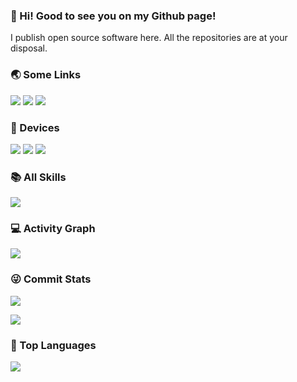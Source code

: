 ### 👋 Hi! Good to see you on my Github page!

I publish open source software here. All the repositories are at your disposal.

### 🌏 Some Links

[![](https://img.shields.io/badge/Github-black?style=flat-square&logo=github&logoColor=white)](https://github.com/shiwustudent/)
[![](https://img.shields.io/badge/Bilibili-black?style=flat-square&logo=bilibili&logoColor=white)](https://space.bilibili.com/335877425)
[![](https://img.shields.io/badge/ZhiHu-black?style=flat-square&logo=zhihu&logoColor=white)](https://www.zhihu.com/)

### 📱 Devices

[![](https://img.shields.io/badge/-Macbook%20Pro%20-black?style=flat-square&logo=apple)](https://www.apple.com/macbook-pro-13/)
[![](https://img.shields.io/badge/-iPhone%2013%20-black?style=flat-square&logo=apple)](https://www.apple.com/iphone-13/)
[![](https://img.shields.io/badge/-Apple%20Watch%20-black?style=flat-square&logo=apple)](https://www.apple.com/apple-watch/)


### 📚 All Skills

![](https://skillicons.dev/icons?perline=15&i=github,gitlab,git,twitter,stackoverflow,vercel,figma,vscode,idea,vim,atom,js,ts,html,css,c,bootstrap,jquery,nodejs,python,java,react,vue,tailwind,spring,nextjs,maven,mongo,redis,mysql,fastapi,flask,md,regex,aws,azure,linux,bash,docker,kubernetes,ansible,grafana,prometheus,nginx,jenkins)

### 💻 Activity Graph

![](https://activity-graph.herokuapp.com/graph?username=shiwustudent&bg_color=1c1917&color=ffffff&line=216E39&point=32C15F&area_color=1c1917&area=true&hide_border=true&custom_title=GitHub%20Commits%20Graph)

### 😜 Commit Stats

![](https://github-readme-stats.vercel.app/api?username=shiwustudent&count_private=true&show_icons=true&theme=radical&show_owner=true)

![](https://github-profile-trophy.vercel.app/?username=shiwustudent&theme=radical&row=1)

### 🦁 Top Languages

![](https://github-readme-stats.vercel.app/api/top-langs/?username=shiwustudent&layout=compact&theme=dark)
  
